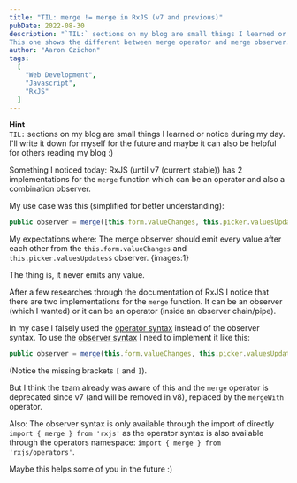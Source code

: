 ```yaml
---
title: "TIL: merge != merge in RxJS (v7 and previous)"
pubDate: 2022-08-30
description: "`TIL:` sections on my blog are small things I learned or notice during my day.
This one shows the different between merge operator and merge observer."
author: "Aaron Czichon"
tags:
  [
    "Web Development",
    "Javascript",
    "RxJS"
  ]
---
```


**Hint**   
`TIL:` sections on my blog are small things I learned or notice during my day. I'll write it down for myself for the future and maybe it can also be helpful for others reading my blog :)


Something I noticed today: RxJS (until v7 (current stable)) has 2 implementations for the `merge` function which can be an operator and also a combination observer. 

My use case was this (simplified for better understanding):
```typescript
public observer = merge([this.form.valueChanges, this.picker.valuesUpdated$]);
```

My expectations where: The merge observer should emit every value after each other from the `this.form.valueChanges` and `this.picker.valuesUpdates$` observer.
{images:1}

The thing is, it never emits any value.

After a few researches through the documentation of RxJS I notice that there are two implementations for the `merge` function. It can be an observer (which I wanted) or it can be an operator (inside an observer chain/pipe). 

In my case I falsely used the [operator syntax](https://rxjs.dev/api/operators/merge) instead of the observer syntax. To use the [observer syntax](https://rxjs.dev/api/index/function/merge) I need to implement it like this:
```typescript
public observer = merge(this.form.valueChanges, this.picker.valuesUpdated$);
```
(Notice the missing brackets `[` and `]`).

But I think the team already was aware of this and the `merge` operator is deprecated since v7 (and will be removed in v8), replaced by the `mergeWith` operator.   

Also: The observer syntax is only available through the import of directly `import { merge } from 'rxjs'` as the operator syntax is also available through the operators namespace: `import { merge } from 'rxjs/operators'`.

Maybe this helps some of you in the future :)